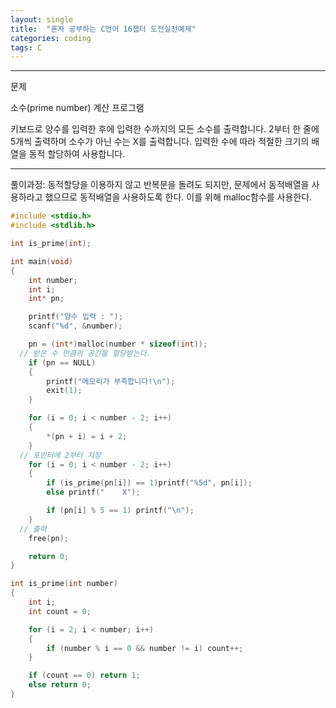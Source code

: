 ```yaml
---
layout: single
title:  "혼자 공부하는 C언어 16챕터 도전실전예제"
categories: coding
tags: C
---
```


<hr/>
 문제

 소수(prime number) 계산 프로그램

 키보드로 양수를 입력한 후에 입력한 수까지의 모든 소수를 출력합니다. 2부터 한 줄에 5개씩 출력하며
 소수가 아닌 수는 X를 출력합니다. 입력한 수에 따라 적절한 크기의 배열을 동적 할당하여 사용합니다.
 
<hr/>
 풀이과정: 동적할당을 이용하지 않고 반복문을 돌려도 되지만, 문제에서 동적배열을 사용하라고 했으므로
 동적배열을 사용하도록 한다. 이를 위해 malloc함수를 사용한다.


```c
#include <stdio.h>
#include <stdlib.h>

int is_prime(int);

int main(void)
{
	int number;
	int i;
	int* pn;

	printf("양수 입력 : ");
	scanf("%d", &number);

	pn = (int*)malloc(number * sizeof(int));
  // 받은 수 만큼의 공간을 할당받는다. 
	if (pn == NULL)
	{
		printf("메모리가 부족합니다!\n");
		exit(1);
	}

	for (i = 0; i < number - 2; i++)
	{
		*(pn + i) = i + 2;
	}
  // 포인터에 2부터 저장
	for (i = 0; i < number - 2; i++)
	{
		if (is_prime(pn[i]) == 1)printf("%5d", pn[i]);
		else printf("    X");

		if (pn[i] % 5 == 1) printf("\n");
	}
  // 출력
	free(pn);

	return 0;
}

int is_prime(int number)
{
	int i;
	int count = 0;

	for (i = 2; i < number; i++)
	{
		if (number % i == 0 && number != i) count++;
	}

	if (count == 0) return 1;
	else return 0;
}
```

